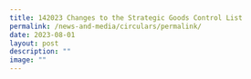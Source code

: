 ```yaml
---
title: 142023 Changes to the Strategic Goods Control List
permalink: /news-and-media/circulars/permalink/
date: 2023-08-01
layout: post
description: ""
image: ""
---
```

[](/files/news-and-media/142023%20changes%20to%20the%20strategic%20goods%20control%20list.pdf)